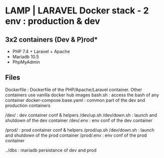 # LAMP | LARAVEL Docker stack - 2 env : production & dev

## 3x2 containers (Dev & P)rod*
- PHP 7.4 + Laravel + Apache
- Mariadb 10.5
- PhpMyAdmin

## Files
Dockerfile : Dockerfile of the PHP/Apache/Laravel container. Other containers use vanilla docker hub images
bash.sh : access the bash of any container
docker-compose.base.yaml : common part of the dev and production containers

/dev/ : dev container conf & helpers
/dev/up.sh /dev/down.sh : launch and shutdown of the dev container
/dev/.env : env conf of the dev container

/prod/ : prod container conf & helpers
/prod/up.sh /dev/down.sh : launch and shutdown of the prod container
/prod/.env : env conf of the prod container

../dbs : mariadb persistance of dev and prod

